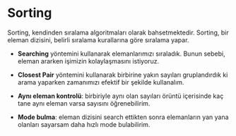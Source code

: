 # **Sorting** 

Sorting, kendinden sıralama algoritmaları olarak bahsetmektedir. Sorting, bir eleman dizisini, belirli sıralama kurallarına göre sıralama yapar.

- **Searching** yöntemini kullanarak elemanlarımızı sıraladık. Bunun sebebi, eleman ararken işimizin kolaylaşmasını istiyoruz.

- **Closest Pair** yöntemini kullanarak birbirine yakın sayıları gruplandırdık ki arama yaparken zamanımızı efektif bir şekilde kullanalım.

- **Aynı eleman kontrolü**: birbiriyle aynı olan sayıları örüntü içerisinde kaç tane aynı eleman varsa sayısını öğrenebilirim.

- **Mode bulma**: eleman dizisini search ettikten sonra elemanların yan yana olanları sayarsam daha hızlı mode bulabilirim.

